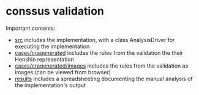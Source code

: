 # conssus validation

Important contents:

* [src](https://github.com/dstrueber/conssus/tree/main/ConsSustainingAnalysis/src) includes the implementation, with a class AnalysisDriver for executing the implementation
* [cases/cragenerated](https://github.com/dstrueber/conssus/tree/main/ConsSustainingAnalysis/cases/cragenerated) includes the rules from the validation the their Henshin representation
* [cases/cragenerated/images](https://github.com/dstrueber/conssus/tree/main/ConsSustainingAnalysis/cases/cragenerated/images) includes the rules from the validation as images (can be viewed from browser)
* [results](https://github.com/dstrueber/conssus/tree/main/ConsSustainingAnalysis/results) includes a spreadsheeting documenting the manual analysis of the implementation's output

